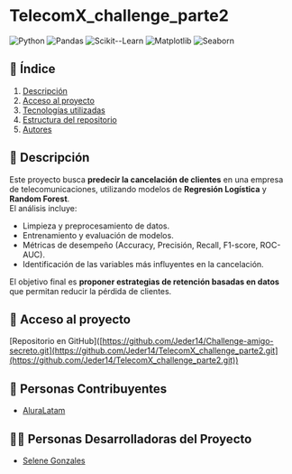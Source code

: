 # TelecomX_challenge_parte2

![Python](https://img.shields.io/badge/Python-3.9%2B-blue)
![Pandas](https://img.shields.io/badge/Pandas-Data%20Analysis-orange)
![Scikit--Learn](https://img.shields.io/badge/Scikit--Learn-ML-green)
![Matplotlib](https://img.shields.io/badge/Matplotlib-Visualization-yellow)
![Seaborn](https://img.shields.io/badge/Seaborn-Graphs-lightblue)


## 📑 Índice
1. [Descripción](#descripción)
2. [Acceso al proyecto](#acceso-al-proyecto)
3. [Tecnologías utilizadas](#tecnologías-utilizadas)
4. [Estructura del repositorio](#estructura-del-repositorio)
5. [Autores](#autores)


## 📖 Descripción
Este proyecto busca **predecir la cancelación de clientes** en una empresa de telecomunicaciones, utilizando modelos de **Regresión Logística** y **Random Forest**.  
El análisis incluye:
- Limpieza y preprocesamiento de datos.  
- Entrenamiento y evaluación de modelos.  
- Métricas de desempeño (Accuracy, Precisión, Recall, F1-score, ROC-AUC).  
- Identificación de las variables más influyentes en la cancelación.  

El objetivo final es **proponer estrategias de retención basadas en datos** que permitan reducir la pérdida de clientes.


## 🔗 Acceso al proyecto
[Repositorio en GitHub]([https://github.com/Jeder14/Challenge-amigo-secreto.git](https://github.com/Jeder14/TelecomX_challenge_parte2.git](https://github.com/Jeder14/TelecomX_challenge_parte2.git))

## 🤝 Personas Contribuyentes

- [AluraLatam](https://github.com/alura-es-cursos )

## 👩‍💻 Personas Desarrolladoras del Proyecto

- [Selene Gonzales](https://github.com/Jeder14?tab=repositories)
